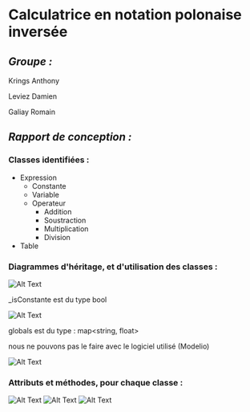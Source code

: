 # Calculatrice en notation polonaise inversée

## _Groupe :_

Krings Anthony 

Leviez Damien

Galiay Romain


## _Rapport de conception :_


### __Classes identifiées :__

* Expression
  * Constante
  * Variable
  * Operateur
    * Addition
    * Soustraction
    * Multiplication
    * Division
* Table



### __Diagrammes d'héritage, et d'utilisation des classes :__


![Alt Text](https://i.imgur.com/jDo6SNy.png)


_isConstante est du type bool


![Alt Text](https://i.imgur.com/QCVA20u.png)


globals est du type : map<string, float>


nous ne pouvons pas le faire avec le logiciel utilisé (Modelio)


![Alt Text](https://i.imgur.com/cVbg7Fq.png)


### __Attributs et méthodes, pour chaque classe :__


![Alt Text](https://i.imgur.com/d2PA1Qh.png)
![Alt Text](https://i.imgur.com/kwEP2U6.png)
![Alt Text](https://i.imgur.com/ZeoOcys.png)

